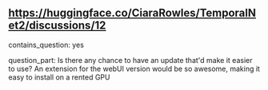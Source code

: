 ## https://huggingface.co/CiaraRowles/TemporalNet2/discussions/12

contains_question: yes

question_part: Is there any chance to have an update that'd make it easier to use? An extension for the webUI version would be so awesome, making it easy to install on a rented GPU